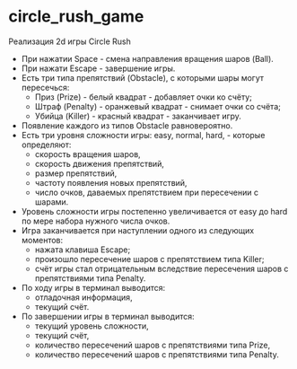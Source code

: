 # circle_rush_game
Реализация 2d игры Circle Rush

+ При нажатии Space - смена направления вращения шаров (Ball). 
+ При нажати Escape - завершение игры.
+ Есть три типа препятствий (Obstacle), с которыми шары могут пересечься: 
    -  Приз (Prize) - белый квадрат - добавляет очки ко счёту; 
    -  Штраф (Penalty) - оранжевый квадрат - снимает очки со счёта;
    -  Убийца (Killer) - красный квадрат - заканчивает игру. 
+ Появление каждого из типов Obstacle равновероятно.
+ Есть три уровня сложности игры: easy, normal, hard, - которые определяют: 
    - скорость вращения шаров,
    - скорость движения препятствий, 
    - размер препятствий, 
    - частоту появления новых препятствий, 
    - число очков, даваемых препятствием при пересечении с шарами.
+ Уровень сложности игры постепенно увеличивается от easy до hard по мере набора нужного числа очков. 
+ Игра заканчивается при наступлении одного из следующих моментов: 
    - нажата клавиша Escape;
    - произошло пересечение шаров с препятствием типа Killer;
    - счёт игры стал отрицательным вследствие пересечения шаров с препятствиями типа Penalty. 
+ По ходу игры в терминал выводится: 
    - отладочная информация, 
    - текущий счёт.
+ По завершении игры в терминал выводится: 
    - текущий уровень сложности, 
    - текущий счёт, 
    - количество пересечений шаров с препятствиями типа Prize, 
    - количество пересечений шаров с препятствиями типа Penalty.
